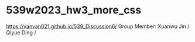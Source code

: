 # 539w2023_hw3_more_css
https://vanvan021.github.io/539_Discussion6/
Group Member: Xuanwu Jin / Qiyue Ding / 
